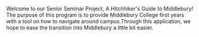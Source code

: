 Welcome to our Senior Seminar Project, A Hitchhiker's Guide to Middlebury! The purpose of this program is to provide Middlebury College first years with a tool on how to navigate around campus.Through this application, we hope to ease the transition into Middlebury a little bit easier.
